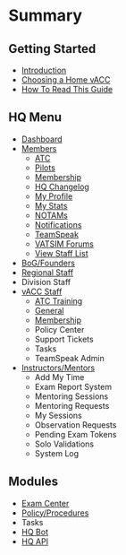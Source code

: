 # Summary

## Getting Started

* [Introduction](/README.md)
* [Choosing a Home vACC](choosing-a-home-vacc.md)
* [How To Read This Guide](how-to-read-this-guide.md)

## HQ Menu

* [Dashboard](dashboard.md)
* [Members](members.md)
  * [ATC](members/atc.md)
  * [Pilots](members/pilots.md)
  * [Membership](members/membership.md)
  * [HQ Changelog](members/hq-changelog.md)
  * [My Profile](members/my-profile.md)
  * [My Stats](members/my-stats.md)
  * [NOTAMs](members/notams.md)
  * [Notifications](members/notifications.md)
  * [TeamSpeak](members/teamspeak.md)
  * [VATSIM Forums](members/vatsim-forums.md)
  * [View Staff List](members/view-staff-list.md)
* [BoG/Founders](/bogfounders.md)
* [Regional Staff](/regional-staff.md)
* Division Staff
* [vACC Staff](vacc-staff.md)
  * [ATC Training](vacc-staff/atc-training.md)
  * [General](vacc-staff/general.md)
  * [Membership](vacc-staff/membership.md)
  * Policy Center
  * Support Tickets
  * Tasks
  * TeamSpeak Admin
* [Instructors/Mentors](instructorsmentors.md)
  * Add My Time
  * Exam Report System
  * Mentoring Sessions
  * Mentoring Requests
  * My Sessions
  * Observation Requests
  * Pending Exam Tokens
  * Solo Validations
  * System Log

## Modules

* [Exam Center](exam-center.md)
* [Policy/Procedures](policyprocedures.md)
* Tasks
* [HQ Bot](/hq-bot.md)
* [HQ API](/hq-api.md)

